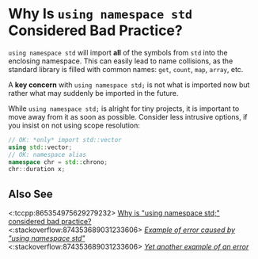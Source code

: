 # Why Is `using namespace std` Considered Bad Practice?

`using namespace std` will import **all** of the symbols from `std` into the enclosing namespace.
This can easily lead to name collisions, as the standard library is filled with common names:
`get`, `count`, `map`, `array`, etc.

A **key concern** with
`using namespace std;` is not what is imported now but rather what may suddenly be imported in the
future.

While `using namespace std;` is alright for tiny projects, it is important to move away from it as
soon as possible. Consider less intrusive options, if you insist on not using scope resolution:
```cpp
// OK: *only* import std::vector
using std::vector;
// OK: namespace alias
namespace chr = std::chrono;
chr::duration x;
```

## Also See

<:tccpp:865354975629279232>
[Why is "using namespace std;" considered bad practice?](https://64.github.io/cpp-faq/using-namespace-std/)  
<:stackoverflow:874353689031233606>
_[Example of error caused by "using namespace std"](https://stackoverflow.com/a/2712125/5740428)_  
<:stackoverflow:874353689031233606>
_[Yet another example of an error](https://stackoverflow.com/a/13402851/5740428)_
